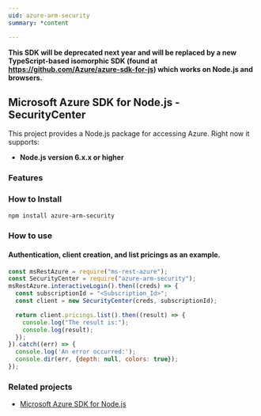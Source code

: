 ```yaml
---
uid: azure-arm-security
summary: *content

---
```

**This SDK will be deprecated next year and will be replaced by a new TypeScript-based isomorphic SDK (found at https://github.com/Azure/azure-sdk-for-js) which works on Node.js and browsers.**
## Microsoft Azure SDK for Node.js - SecurityCenter

This project provides a Node.js package for accessing Azure. Right now it supports:
- **Node.js version 6.x.x or higher**

### Features


### How to Install

```bash
npm install azure-arm-security
```

### How to use

#### Authentication, client creation, and list pricings as an example.

```javascript
const msRestAzure = require("ms-rest-azure");
const SecurityCenter = require("azure-arm-security");
msRestAzure.interactiveLogin().then((creds) => {
  const subscriptionId = "<Subscription_Id>";
  const client = new SecurityCenter(creds, subscriptionId);

  return client.pricings.list().then((result) => {
    console.log("The result is:");
    console.log(result);
  });
}).catch((err) => {
  console.log('An error occurred:');
  console.dir(err, {depth: null, colors: true});
});
```
### Related projects

- [Microsoft Azure SDK for Node.js](https://github.com/Azure/azure-sdk-for-node)
